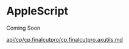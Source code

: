 # AppleScript

Coming Soon

[api/cp/cp.finalcutpro/cp.finalcutpro.axutils.md](api/cp/cp.finalcutpro/cp.finalcutpro.axutils.md)

